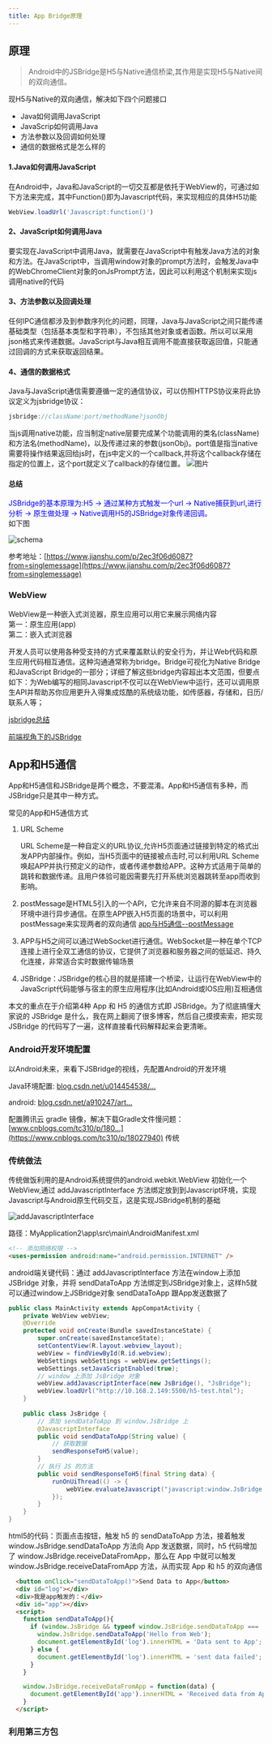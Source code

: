 ```yaml
---
title: App Bridge原理
---
```


## 原理

> Android中的JSBridge是H5与Native通信桥梁,其作用是实现H5与Native间的双向通信。

现H5与Native的双向通信，解决如下四个问题接口
- Java如何调用JavaScript
- JavaScrip如何调用Java
- 方法参数以及回调如何处理
- 通信的数据格式是怎么样的

#### 1.Java如何调用JavaScript
在Android中，Java和JavaScript的一切交互都是依托于WebView的，可通过如下方法来完成，其中Function()即为Javascript代码，来实现相应的具体H5功能
```js
WebView.loadUrl('Javascript:function()')
```
#### 2、JavaScript如何调用Java
要实现在JavaScript中调用Java，就需要在JavaScript中有触发Java方法的对象和方法。在JavaScript中，当调用window对象的prompt方法时，会触发Java中的WebChromeClient对象的onJsPrompt方法，因此可以利用这个机制来实现js调用native的代码

#### 3、方法参数以及回调处理
任何IPC通信都涉及到参数序列化的问题，同理，Java与JavaScript之间只能传递基础类型（包括基本类型和字符串），不包括其他对象或者函数。所以可以采用json格式来传递数据。JavaScript与Java相互调用不能直接获取返回值，只能通过回调的方式来获取返回结果。

#### 4、通信的数据格式
Java与JavaScript通信需要遵循一定的通信协议，可以仿照HTTPS协议来将此协议定义为jsbridge协议：
```js
jsbridge://className:port/methodName?jsonObj
```
当js调用native功能，应当制定native层要完成某个功能调用的类名(className)和方法名(methodName)，以及传递过来的参数(jsonObj)。port值是指当native需要将操作结果返回给js时，在js中定义的一个callback,并将这个callback存储在指定的位置上，这个port就定义了callback的存储位置。
![图片](./images/2327406-7349581b80fc1df1.png)

#### 总结
<span style="color: blue">JSBridge的基本原理为:H5 -> 通过某种方式触发一个url -> Native捕获到url,进行分析 -> 原生做处理 -> Native调用H5的JSBridge对象传递回调。<br/></span>
如下图

![schema](./images/2327406-a45afb11e62699dc.png)

参考地址：[https://www.jianshu.com/p/2ec3f06d6087?from=singlemessage](https://www.jianshu.com/p/2ec3f06d6087?from=singlemessage)

### WebView
WebView是一种嵌入式浏览器，原生应用可以用它来展示网络内容<br/>
第一：原生应用(app)<br/>
第二：嵌入式浏览器<br/>

开发人员可以使用各种受支持的方式来覆盖默认的安全行为，并让Web代码和原生应用代码相互通信。这种沟通通常称为bridge。Bridge可视化为Native Bridge和JavaScript Bridge的一部分；详细了解这些bridge内容超出本文范围，但要点如下：为Web编写的相同Javascript不仅可以在WebView中运行，还可以调用原生API并帮助苏你应用更升入得集成炫酷的系统级功能，如传感器，存储和，日历/联系人等；

[jsbridge总结](https://www.jianshu.com/p/be491bfbca0d)


[前端视角下的JSBridge](https://juejin.cn/post/7382892371225362472)

## App和H5通信
App和H5通信和JSBridge是两个概念，不要混淆。App和H5通信有多种，而JSBridge只是其中一种方式。

常见的App和H5通信方式
 
1. URL Scheme

    URL Scheme是一种自定义的URL协议,允许H5页面通过链接到特定的格式出发APP内部操作。例如，当H5页面中的链接被点击时,可以利用URL Scheme唤起APP并执行预定义的动作，或者传递参数给APP。这种方式适用于简单的跳转和数据传递。且用户体验可能因需要先打开系统浏览器跳转至app而收到影响。

2. postMessage是HTML5引入的一个API，它允许来自不同源的脚本在浏览器环境中进行异步通信。在原生APP嵌入H5页面的场景中，可以利用postMessage来实现两者的双向通信 [app与H5通信--postMessage](https://juejin.cn/post/7294425916549152783?searchId=20240616180900E36608F8E33497BA71DC)

3. APP与H5之间可以通过WebSocket进行通信。WebSocket是一种在单个TCP连接上进行全双工通信的协议，它提供了浏览器和服务器之间的低延迟、持久化连接，非常适合实时数据传输场景

4. JSBridge：JSBridge的核心目的就是搭建一个桥梁，让运行在WebView中的JavaScript代码能够与宿主的原生应用程序(比如Android或IOS应用)互相通信

本文的重点在于介绍第4种 App 和 H5 的通信方式即 JSBridge。为了彻底搞懂大家说的 JSBridge 是什么，我在网上翻阅了很多博客，然后自己摸摸索索，把实现 JSBridge 的代码写了一遍，这样直接看代码解释起来会更清晰。

### Android开发环境配置
以Android未来，来看下JSBridge的视线，先配置Android的开发环境

Java环境配置: [blog.csdn.net/u014454538/…](https://blog.csdn.net/u014454538/article/details/88085316)

android: [blog.csdn.net/a910247/art…](https://blog.csdn.net/a910247/article/details/138012201)

配置腾讯云 gradle 镜像，解决下载Gradle文件慢问题：[www.cnblogs.com/tc310/p/180…](https://www.cnblogs.com/tc310/p/18027940)
传统

### 传统做法
传统做饭利用的是Android系统提供的android.webkit.WebView 初始化一个 WebView,通过 addJavascriptInterface 方法绑定放到到Javascript环境，实现Javascript与Android原生代码交互，这是实现JSBridge机制的基础

![addJavascriptInterface](./images/5f5be57dedd04a9c92aac1cff22e04ab~tplv-k3u1fbpfcp-jj-mark_3024_0_0_0_q75.png)

路径：MyApplication2\app\src\main\AndroidManifest.xml

```html
<!-- 添加网络权限 --> 
<uses-permission android:name="android.permission.INTERNET" />
```
android端关键代码：通过 addJavascriptInterface 方法在window上添加 JSBridge 对象，并将 sendDataToApp 方法绑定到JSBridge对象上，这样h5就可以通过window上JSBridge对象 sendDataToApp 跟App发送数据了

```java
public class MainActivity extends AppCompatActivity {
    private WebView webView;
    @Override
    protected void onCreate(Bundle savedInstanceState) {
        super.onCreate(savedInstanceState);
        setContentView(R.layout.webview_layout);
        webView = findViewById(R.id.webview);
        WebSettings webSettings = webView.getSettings();
        webSettings.setJavaScriptEnabled(true);
        // window 上添加 JsBridge 对象
        webView.addJavascriptInterface(new JsBridge(), "JsBridge");
        webView.loadUrl("http://10.168.2.149:5500/h5-test.html");
    }
    
    public class JsBridge {
        // 添加 sendDataToApp 到 window.JsBridge 上
        @JavascriptInterface
        public void sendDataToApp(String value) {
            // 获取数据
            sendResponseToH5(value);
        }
        // 执行 JS 的方法
        public void sendResponseToH5(final String data) {
            runOnUiThread(() -> {
                webView.evaluateJavascript("javascript:window.JsBridge.receiveDataFromApp('" + data + "')", null);
            });
        }
    }
}
```
html5的代码：页面点击按钮，触发 h5 的 sendDataToApp 方法，接着触发 window.JsBridge.sendDataToApp 方法向 App 发送数据，同时，h5 代码增加了 window.JsBridge.receiveDataFromApp，那么在 App 中就可以触发window.JsBridge.receiveDataFromApp 方法，从而实现 App 和 h5 的双向通信

```html
  <button onClick="sendDataToApp()">Send Data to App</button>
  <div id="log"></div>
  <div>我是app触发的：</div>
  <div id="app"></div>
  <script>
    function sendDataToApp(){
      if (window.JsBridge && typeof window.JsBridge.sendDataToApp === 'function') {
        window.JsBridge.sendDataToApp('Hello from Web');
        document.getElementById('log').innerHTML = 'Data sent to App';
      } else {
        document.getElementById('log').innerHTML = 'sent data failed';
      }
    }

    window.JsBridge.receiveDataFromApp = function(data) {
      document.getElementById('app').innerHTML = 'Received data from App: ' + data;
    }
  </script>
```
### 利用第三方包